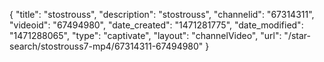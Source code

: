 {
    "title": "stostrouss",
    "description": "stostrouss",
    "channelid": "67314311",
    "videoid": "67494980",
    "date_created": "1471281775",
    "date_modified": "1471288065",
    "type": "captivate",
    "layout": "channelVideo",
    "url": "\/star-search\/stostrouss7-mp4\/67314311-67494980"
}